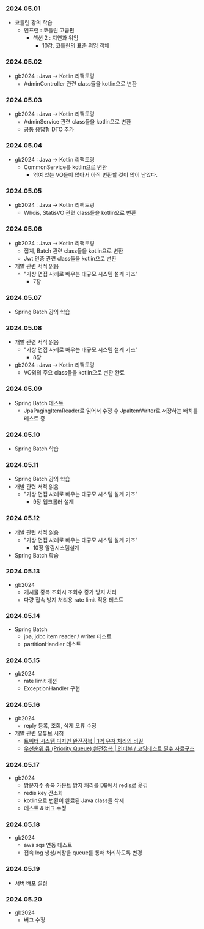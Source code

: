 ### 2024.05.01
- 코틀린 강의 학습
  - 인프런 : 코틀린 고급편
    - 섹션 2 : 지연과 위임
      - 10강. 코틀린의 표준 위임 객체

### 2024.05.02
- gb2024 : Java -> Kotlin 리팩토링
  - AdminController 관련 class들을 kotlin으로 변환

### 2024.05.03
- gb2024 : Java -> Kotlin 리팩토링
  - AdminService 관련 class들을 kotlin으로 변환
  - 공통 응답형 DTO 추가

### 2024.05.04
- gb2024 : Java -> Kotlin 리팩토링
  - CommonService를 kotlin으로 변환
    - 엮여 있는 VO들이 많아서 아직 변환할 것이 많이 남았다.

### 2024.05.05
- gb2024 : Java -> Kotlin 리팩토링
  - Whois, StatisVO 관련 class들을 kotlin으로 변환

### 2024.05.06
- gb2024 : Java -> Kotlin 리팩토링
  - 집계, Batch 관련 class들을 kotlin으로 변환
  - Jwt 인증 관련 class들을 kotlin으로 변환
- 개발 관련 서적 읽음
  - "가상 면접 사례로 배우는 대규모 시스템 설계 기초"
    - 7장

### 2024.05.07
- Spring Batch 강의 학습

### 2024.05.08
- 개발 관련 서적 읽음
  - "가상 면접 사례로 배우는 대규모 시스템 설계 기초"
    - 8장
- gb2024 : Java -> Kotlin 리팩토링
  - VO외의 주요 class들을 kotlin으로 변환 완료

### 2024.05.09
- Spring Batch 테스트
  - JpaPagingItemReader로 읽어서 수정 후 JpaItemWriter로 저장하는 배치를 테스트 중

### 2024.05.10
- Spring Batch 학습

### 2024.05.11
- Spring Batch 강의 학습
- 개발 관련 서적 읽음
  - "가상 면접 사례로 배우는 대규모 시스템 설계 기초"
    - 9장 웹크롤러 설계

### 2024.05.12
- 개발 관련 서적 읽음
  - "가상 면접 사례로 배우는 대규모 시스템 설계 기초"
    - 10장 알림시스템설계
- Spring Batch 학습

### 2024.05.13
- gb2024
  - 게시물 중복 조회시 조회수 증가 방지 처리
  - 다량 접속 방지 처리용 rate limit 적용 테스트

### 2024.05.14
- Spring Batch
  - jpa, jdbc item reader / writer 테스트
  - partitionHandler 테스트

### 2024.05.15
- gb2024
  - rate limit 개선
  - ExceptionHandler 구현

### 2024.05.16
- gb2024
  - reply 등록, 조회, 삭제 오류 수정
- 개발 관련 유튜브 시청
  - [트위터 시스템 디자인 완전정복 | 1억 유저 처리의 비밀](https://youtu.be/6QwqtdBx0oE?si=Z_kdH7c63qT7AwcT)
  - [우선순위 큐 (Priority Queue) 완전정복 | 인터뷰 / 코딩테스트 필수 자료구조](https://youtu.be/lBjTv-rGTf4?si=aCdz5WbrStu_qaUO)

### 2024.05.17
- gb2024
  - 방문자수 중복 카운트 방지 처리를 DB에서 redis로 옮김
  - redis key 간소화
  - kotlin으로 변환이 완료된 Java class들 삭제
  - 테스트 & 버그 수정

### 2024.05.18
- gb2024
  - aws sqs 연동 테스트
  - 접속 log 생성/저장을 queue를 통해 처리하도록 변경

### 2024.05.19
- 서버 배포 설정

### 2024.05.20
- gb2024
  - 버그 수정
